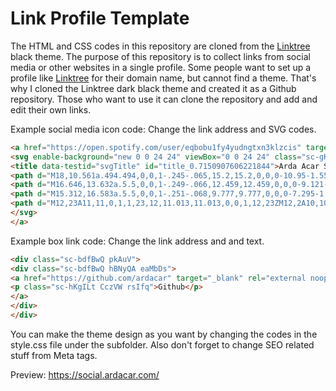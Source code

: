 # Link Profile Template
The HTML and CSS codes in this repository are cloned from the [Linktree](https://linktr.ee) black theme. The purpose of this repository is to collect links from social media or other websites in a single profile. Some people want to set up a profile like [Linktree](https://linktr.ee) for their domain name, but cannot find a theme. That's why I cloned the Linktree dark black theme and created it as a Github repository. Those who want to use it can clone the repository and add and edit their own links.

Example social media icon code:
Change the link address and SVG codes.


```html
<a href="https://open.spotify.com/user/eqbobu1fy4yudngtxn3klzcis" target="_blank" rel="external noopener nofollow" class="sc-eCssSg gsOJfM saVRV">
<svg enable-background="new 0 0 24 24" viewBox="0 0 24 24" class="sc-gKsewC fzSGPN">
<title data-testid="svgTitle" id="title_0.7150907606221844">Arda Acar Spotify SVG Logo</title>
<path d="M18,10.561a.494.494,0,0,1-.245-.065,15.2,15.2,0,0,0-10.95-1.55.5.5,0,0,1-.232-.973A16.2,16.2,0,0,1,18.25,9.626a.5.5,0,0,1-.247.935Z"></path>
<path d="M16.646,13.632a.5.5,0,0,1-.249-.066,12.459,12.459,0,0,0-9.121-1.292.5.5,0,1,1-.237-.971A13.458,13.458,0,0,1,16.9,12.7a.5.5,0,0,1-.25.933Z"></path>
<path d="M15.312,16.583a.5.5,0,0,1-.251-.068,9.777,9.777,0,0,0-7.295-1.033.5.5,0,0,1-.245-.97,10.768,10.768,0,0,1,8.043,1.139.5.5,0,0,1-.252.932Z"></path>
<path d="M12,23A11,11,0,1,1,23,12,11.013,11.013,0,0,1,12,23ZM12,2A10,10,0,1,0,22,12,10.011,10.011,0,0,0,12,2Z"></path>
</svg>
</a>
```


Example box link code:
Change the link address and and text.


```html
<div class="sc-bdfBwQ pkAuV">
<div class="sc-bdfBwQ hBNyQA eaMbDs">
<a href="https://github.com/ardacar" target="_blank" rel="external noopener nofollow" height="auto" class="sc-pFZIQ ldGKnQ imjgnX">
<p class="sc-hKgILt CczVW rsIfq">Github</p>
</a>
</div>
</div>
```


You can make the theme design as you want by changing the codes in the style.css file under the subfolder. Also don't forget to change SEO related stuff from Meta tags.

Preview: https://social.ardacar.com/

